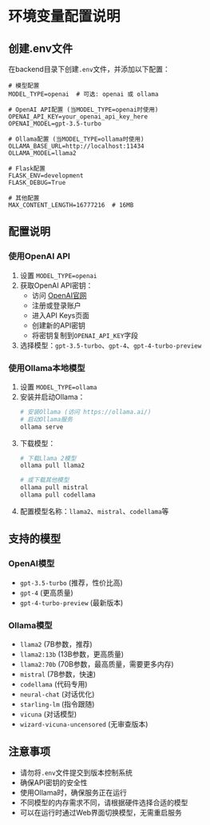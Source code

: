 # 环境变量配置说明

## 创建.env文件

在backend目录下创建`.env`文件，并添加以下配置：

```env
# 模型配置
MODEL_TYPE=openai  # 可选: openai 或 ollama

# OpenAI API配置 (当MODEL_TYPE=openai时使用)
OPENAI_API_KEY=your_openai_api_key_here
OPENAI_MODEL=gpt-3.5-turbo

# Ollama配置 (当MODEL_TYPE=ollama时使用)
OLLAMA_BASE_URL=http://localhost:11434
OLLAMA_MODEL=llama2

# Flask配置
FLASK_ENV=development
FLASK_DEBUG=True

# 其他配置
MAX_CONTENT_LENGTH=16777216  # 16MB
```

## 配置说明

### 使用OpenAI API

1. 设置 `MODEL_TYPE=openai`
2. 获取OpenAI API密钥：
   - 访问 [OpenAI官网](https://platform.openai.com/)
   - 注册或登录账户
   - 进入API Keys页面
   - 创建新的API密钥
   - 将密钥复制到`OPENAI_API_KEY`字段
3. 选择模型：`gpt-3.5-turbo`、`gpt-4`、`gpt-4-turbo-preview`

### 使用Ollama本地模型

1. 设置 `MODEL_TYPE=ollama`
2. 安装并启动Ollama：
   ```bash
   # 安装Ollama (访问 https://ollama.ai/)
   # 启动Ollama服务
   ollama serve
   ```
3. 下载模型：
   ```bash
   # 下载Llama 2模型
   ollama pull llama2
   
   # 或下载其他模型
   ollama pull mistral
   ollama pull codellama
   ```
4. 配置模型名称：`llama2`、`mistral`、`codellama`等

## 支持的模型

### OpenAI模型
- `gpt-3.5-turbo` (推荐，性价比高)
- `gpt-4` (更高质量)
- `gpt-4-turbo-preview` (最新版本)

### Ollama模型
- `llama2` (7B参数，推荐)
- `llama2:13b` (13B参数，更高质量)
- `llama2:70b` (70B参数，最高质量，需要更多内存)
- `mistral` (7B参数，快速)
- `codellama` (代码专用)
- `neural-chat` (对话优化)
- `starling-lm` (指令跟随)
- `vicuna` (对话模型)
- `wizard-vicuna-uncensored` (无审查版本)

## 注意事项

- 请勿将`.env`文件提交到版本控制系统
- 确保API密钥的安全性
- 使用Ollama时，确保服务正在运行
- 不同模型的内存需求不同，请根据硬件选择合适的模型
- 可以在运行时通过Web界面切换模型，无需重启服务
